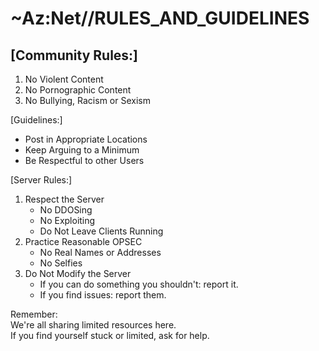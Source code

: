 # ~Az:Net//RULES_AND_GUIDELINES  

## [Community Rules:]  
1. No Violent Content
2. No Pornographic Content
3. No Bullying, Racism or Sexism

[Guidelines:]  
* Post in Appropriate Locations
* Keep Arguing to a Minimum
* Be Respectful to other Users

[Server Rules:]  
1. Respect the Server
   * No DDOSing
   * No Exploiting
   * Do Not Leave Clients Running
2. Practice Reasonable OPSEC
   * No Real Names or Addresses
   * No Selfies
3. Do Not Modify the Server
   * If you can do something you shouldn't:
        report it.
   * If you find issues: report them.

Remember:  
We're all sharing limited resources here.  
If you find yourself stuck or limited,
ask for help.
